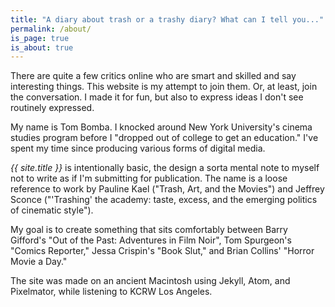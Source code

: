 ```yaml
---
title: "A diary about trash or a trashy diary? What can I tell you..."
permalink: /about/
is_page: true
is_about: true
---
```


There are quite a few critics online who are smart and skilled and say interesting things. This website is my attempt to join them. Or, at least, join the conversation. I made it for fun, but also to express ideas I don't see routinely expressed.

My name is Tom Bomba. I knocked around New York University's cinema studies program before I "dropped out of college to get an education." I've spent my time since producing various forms of digital media.

_{{ site.title }}_ is intentionally basic, the design a sorta mental note to myself not to write as if I'm submitting for publication. The name is a loose reference to work by Pauline Kael ("Trash, Art, and the Movies") and Jeffrey Sconce ("'Trashing' the academy: taste, excess, and the emerging politics of cinematic style").

My goal is to create something that sits comfortably between Barry Gifford's "Out of the Past: Adventures in Film Noir", Tom Spurgeon's "Comics Reporter," Jessa Crispin's "Book Slut," and Brian Collins' "Horror Movie a Day."

The site was made on an ancient Macintosh using Jekyll, Atom, and Pixelmator, while listening to KCRW Los Angeles.

